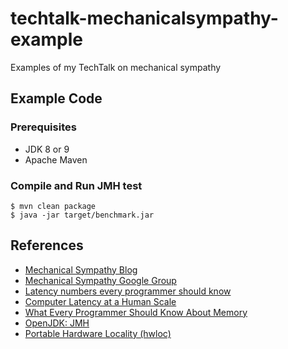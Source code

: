 # techtalk-mechanicalsympathy-example

Examples of my TechTalk on mechanical sympathy 

## Example Code
### Prerequisites
* JDK 8 or 9
* Apache Maven

### Compile and Run JMH test
```
$ mvn clean package
$ java -jar target/benchmark.jar
```

## References
- [Mechanical Sympathy Blog](https://mechanical-sympathy.blogspot.ch/)
- [Mechanical Sympathy Google Group](https://groups.google.com/forum/#!forum/mechanical-sympathy)
- [Latency numbers every programmer should know](https://gist.github.com/priyadarshan/bd9f864a69d53027ce57910cde854771)
- [Computer Latency at a Human Scale](www.prowesscorp.com/computer-latency-at-a-human-scale/)
- [What Every Programmer Should Know About Memory](futuretech.blinkenlights.nl/misc/cpumemory.pdf)
- [OpenJDK: JMH](openjdk.java.net/projects/code-tools/jmh/)
- [Portable Hardware Locality (hwloc)](https://www.open-mpi.org/projects/hwloc/)










